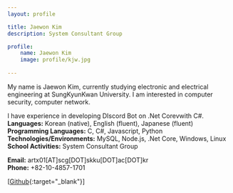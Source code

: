 ```yaml
---
layout: profile

title: Jaewon Kim
description: System Consultant Group

profile:
    name: Jaewon Kim
    image: profile/kjw.jpg
    
---
```


My name is Jaewon Kim, currently studying electronic and electrical engineering at SungKyunKwan University. I am interested in computer security, computer network.

I have experience in developing DIscord Bot on .Net Corevwith C#. 
<strong>Languages:</strong> Korean (native), English (fluent), Japanese (fluent)
<strong>Programming Languages:</strong> C, C#, Javascript, Python  
<strong>Technologies/Environments:</strong> MySQL, Node.js, .Net Core, Windows, Linux
<strong>School Activities:</strong> System Consultant Group  

<strong>Email:</strong> artx01[AT]scg[DOT]skku[DOT]ac[DOT]kr  
<strong>Phone:</strong> +82-10-4857-1701  

[[Github](https://github.com/artistXenon){:target="\_blank"}]  
